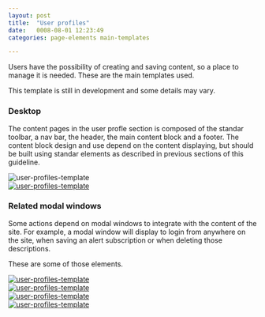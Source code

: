 ```yaml
---
layout: post
title:  "User profiles"
date:   0008-08-01 12:23:49
categories: page-elements main-templates

---
```

Users have the possibility of creating and saving content, so a place to manage it is needed. These are the main templates used.

<div class="advice development">
  <p class="advice_content">This template is still in development and some details may vary.</p>
</div>

### Desktop

The content pages in the user profle section is composed of the standar toolbar, a nav bar, the header, the main content block and a footer. The content block design and use depend on the content displaying, but should be built using standar elements as described in previous sections of this guideline.

<div class="gallery">

  <div class="image-container">
    <img src="/gfw-style-guides/images/posts/main-templates/user-profiles/08-01-user-template.png" alt="user-profiles-template">
  </div>

  <div class="image-container">
    <a target="_blank" href="/gfw-style-guides/images/posts/main-templates/user-profiles/08-02-user-content-full.png">
      <img src="/gfw-style-guides/images/posts/main-templates/user-profiles/08-02-user-content.png" alt="user-profiles-template">
    </a>
  </div>

</div>

### Related modal windows

Some actions depend on modal windows to integrate with the content of the site. For example, a modal window will display to login from anywhere on the site, when saving an alert subscription or when deleting those descriptions.

These are some of those elements.

<div class="gallery">
  <div class="image-container">
    <a target="_blank" href="/gfw-style-guides/images/posts/main-templates/user-profiles/08-03-user-login-full.png">
      <img src="/gfw-style-guides/images/posts/main-templates/user-profiles/08-03-user-login.png" alt="user-profiles-template">
    </a>
  </div>
  <div class="image-container">
    <a target="_blank" href="/gfw-style-guides/images/posts/main-templates/user-profiles/08-04-success-full.png">
      <img src="/gfw-style-guides/images/posts/main-templates/user-profiles/08-04-success.png" alt="user-profiles-template">
    </a>
  </div>
  <div class="image-container">
    <a target="_blank" href="/gfw-style-guides/images/posts/main-templates/user-profiles/08-05-share-full.png">
      <img src="/gfw-style-guides/images/posts/main-templates/user-profiles/08-05-share.png" alt="user-profiles-template">
    </a>
  </div>
  <div class="image-container">
    <a target="_blank" href="/gfw-style-guides/images/posts/main-templates/user-profiles/08-06-delete-full.png">
      <img src="/gfw-style-guides/images/posts/main-templates/user-profiles/08-06-delete.png" alt="user-profiles-template">
    </a>
  </div>
</div>
